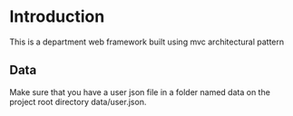 # Introduction

This is a department web framework built using mvc architectural pattern

## Data
Make sure that you have a user json file in a folder named data on the project root directory data/user.json.